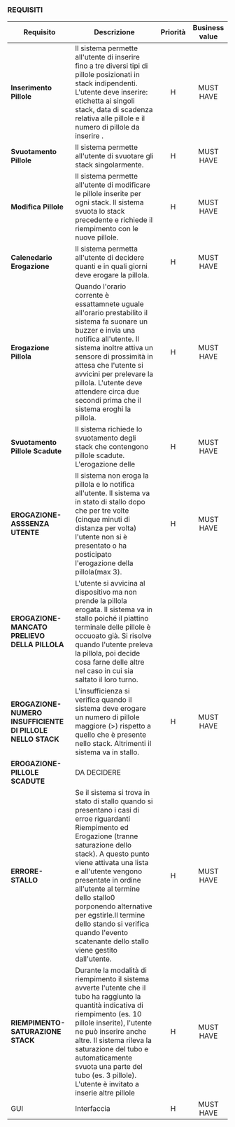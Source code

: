 ### REQUISITI
|Requisito|Descrizione|Priorità|Business value|
|-|-|:-:|:-:|
|**Inserimento Pillole**|Il sistema permette all'utente di inserire fino a tre diversi tipi di pillole posizionati in stack indipendenti. L'utente deve inserire: etichetta ai singoli stack, data di scadenza relativa alle pillole e il numero di pillole da inserire . |H|MUST HAVE|
|**Svuotamento Pillole**| Il sistema permette all'utente di svuotare gli stack singolarmente.|H|MUST HAVE|
|**Modifica Pillole**| Il sistema permette all'utente di modificare le pillole inserite per ogni stack. Il sistema svuota lo stack precedente e richiede il riempimento con le nuove pillole.|H|MUST HAVE|
|**Calenedario Erogazione**|Il sistema permetta all'utente di decidere quanti e in quali giorni deve erogare la pillola. |H|MUST HAVE|
|**Erogazione Pillola**|Quando l'orario corrente è essattamnete uguale all'orario prestabilito il sistema fa suonare un buzzer e invia una notifica all'utente. Il sistema inoltre attiva un sensore di prossimità in attesa che l'utente si avvicini per prelevare la pillola. L'utente deve attendere circa due secondi prima che il sistema eroghi la pillola.|H|MUST HAVE|
|**Svuotamento Pillole Scadute**|Il sistema richiede lo svuotamento degli stack che contengono pillole scadute. L'erogazione delle  |H|MUST HAVE|
|**EROGAZIONE-ASSSENZA UTENTE**|Il sistema non eroga la pillola e lo notifica all'utente. Il sistema va in stato di stallo dopo che per tre volte (cinque minuti di distanza per volta) l'utente non si è presentato o ha posticipato l'erogazione della pillola(max 3).| H |MUST HAVE|
|**EROGAZIONE-MANCATO PRELIEVO DELLA PILLOLA**| L'utente si avvicina al dispositivo ma non prende la pillola erogata. Il sistema va in stallo poiché il piattino terminale delle pillole è occuoato già. Si risolve quando l'utente preleva la pillola, poi decide cosa farne delle altre nel caso in cui sia saltato il loro turno.|||
|**EROGAZIONE-NUMERO INSUFFICIENTE DI PILLOLE NELLO STACK**|L'insufficienza si verifica quando il sistema deve erogare un numero di pillole maggiore (>) rispetto a quello che è presente nello stack. Altrimenti il sistema va in stallo.| H| MUST HAVE|
|**EROGAZIONE-PILLOLE SCADUTE**|DA DECIDERE|||
|**ERRORE-STALLO**|Se il sistema si trova in stato di stallo quando si presentano i casi di erroe riguardanti Riempimento ed Erogazione (tranne saturazione dello stack). A questo punto viene attivata una lista e all'utente vengono presentate in ordine all'utente al termine dello stallo0 porponendo alternative per egstirle.Il termine dello stando si verifica quando  l'evento scatenante dello stallo viene gestito dall'utente. |H |MUST HAVE
|**RIEMPIMENTO-SATURAZIONE STACK**|Durante la modalità di riempimento il sistema avverte l'utente che il tubo ha raggiunto la quantità indicativa di riempimento (es. 10 pillole inserite), l'utente ne può inserire anche altre. Il sistema rileva la saturazione del tubo e automaticamente svuota una parte del tubo (es. 3 pillole). L'utente è invitato a inserie altre pillole|H|MUST HAVE|
|GUI| Interfaccia|H|MUST HAVE|
